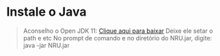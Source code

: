 # Instale o Java
> Aconselho o Open JDK 11: [Clique aqui para baixar](https://github-releases.githubusercontent.com/140419044/24e18480-a2e2-11eb-9d30-df45ed3ca673?X-Amz-Algorithm=AWS4-HMAC-SHA256&X-Amz-Credential=AKIAIWNJYAX4CSVEH53A%2F20210521%2Fus-east-1%2Fs3%2Faws4_request&X-Amz-Date=20210521T200738Z&X-Amz-Expires=300&X-Amz-Signature=45feff8ee686c5c7d790f8c86fd2bea2b5c99d46d02e989d72380c766de1bf5e&X-Amz-SignedHeaders=host&actor_id=65323066&key_id=0&repo_id=140419044&response-content-disposition=attachment%3B%20filename%3DOpenJDK11U-jdk_x64_windows_hotspot_11.0.11_9.msi&response-content-type=application%2Foctet-stream)
> Deixe ele setar o path e etc
> No prompt de comando e no diretório do NRU.jar, digite: java -jar NRU.jar 
